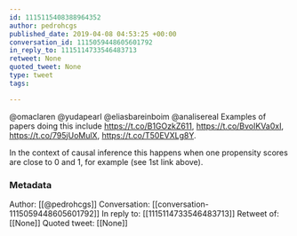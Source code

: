 ```yaml
---
id: 1115115408388964352
author: pedrohcgs
published_date: 2019-04-08 04:53:25 +00:00
conversation_id: 1115059448605601792
in_reply_to: 1115114733546483713
retweet: None
quoted_tweet: None
type: tweet
tags:

---
```


@omaclaren @yudapearl @eliasbareinboim @analisereal Examples of papers doing this include https://t.co/B1GOzkZ611, https://t.co/BvoIKVa0xI, https://t.co/795jUoMulX, https://t.co/T50EVXLg8Y.

In the context of causal inference this happens when one propensity scores are close to 0 and 1, for example (see 1st link above).

### Metadata

Author: [[@pedrohcgs]]
Conversation: [[conversation-1115059448605601792]]
In reply to: [[1115114733546483713]]
Retweet of: [[None]]
Quoted tweet: [[None]]
